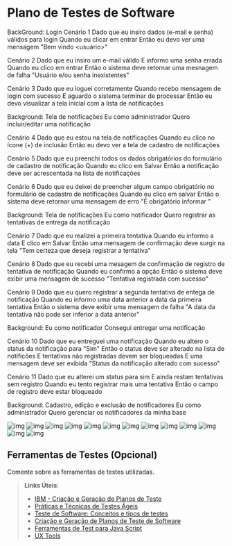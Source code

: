 # Plano de Testes de Software
BackGround: Login
Cenário 1
Dado que eu insiro dados (e-mail e senha) válidos para login
Quando eu clicar em entrar
Então eu devo ver uma mensagem "Bem vindo <usuário>"

Cenário 2
Dado que eu insiro um e-mail válido
E informo uma senha errada
Quando eu clico em entrar
Então o sistema deve retornar uma mesnagem de falha "Usuário e/ou senha inexistentes"

Cenário 3
Dado que eu loguei corretamente
Quando recebo mensagem de login com sucesso
E aguardo o sistema terminar de processar
Então eu devo visualizar a tela inicial com a lista de notificações

Background: Tela de notificações
Eu como administrador
Quero incluir/editar uma notificação

Cenário 4
Dado que eu estou na tela de notificações
Quando eu clico no ícone (+) de inclusão
Então eu devo ver a tela de cadastro de notificações

Cenário 5
Dado que eu preenchi todos os dados obrigatórios do formulário de cadastro de notificação 
Quando eu clico em Salvar
Então a notificação deve ser acrescentada na lista de notificações

Cenário 6
Dado que eu deixei de preencher algum campo obrigatório no formulário de cadastro de notificações
Quando eu clico em salvar
Então o sistema deve retornar uma mensagem de erro "É obrigatório informar <campo x>"
 
 Background: Tela de notificações
 Eu como notificador
 Quero registrar as tentativas de entrega da notificação
 
 Cenário 7
 Dado que eu realizei a primeira tentativa
 Quando eu informo a data
 E clico em Salvar
 Então uma mensagem de confirmação deve surgir na tela "Tem certeza que deseja registrar a tentativa"
 
 Cenário 8
 Dado que eu recebi uma mesagem de confirmação de registro de tentativa de notificação
 Quando eu confirmo a opção
 Então o sistema deve exibir uma mensagem de sucesso "Tentativa registrada com sucesso"
 
 Cenário 9
 Dado que eu quero registrar a segunda tentativa de entega de notificação
 Quando eu informo uma data anterior a data da primeira tentativa
 Então o sistema deve exibir uma mensagem de falha "A data da tentativa não pode ser inferior a data anterior"
 
 Background: Eu como notificador
 Consegui entregar uma notificação
 
 Cenário 10
 Dado que eu entreguei uma notificação
 Quando eu altero o status da notificação para "Sim"
 Então o status deve ser alterado na lista de notificões
 E tentativas não registradas devem ser bloqueadas
 E uma mensagem deve ser exibida "Status da notificação alterado com sucesso"
 
 Cenário 11
 Dado que eu alterei um status para sim 
 E ainda restam tentativas sem registro
 Quando eu tento registrar mais uma tentativa
 Então o campo de registro deve estar bloqueado
 
 Background: Cadastro, edição e exclusão de notificadores
 Eu como administrador
 Quero gerenciar os notificadores da minha base
 
 
 ![img](img/cen1.PMG)
 ![img](img/cen2.PNG)
 ![img](img/cen3.PNG)
 ![img](img/cen4.PNG)
 ![img](img/cen5.PNG)
 ![img](img/cen6.PNG)
 ![img](img/cen7.PNG)
 ![img](img/cen8.PNG)
 ![img](img/cen9.PNG)
 ![img](img/cen10.PNG)
 ![img](img/cen11.PNG)
 ![img](img/cen12.PNG)
 ![img](img/cen13.PNG)
 
 
## Ferramentas de Testes (Opcional)

Comente sobre as ferramentas de testes utilizadas.
 
> **Links Úteis**:
> - [IBM - Criação e Geração de Planos de Teste](https://www.ibm.com/developerworks/br/local/rational/criacao_geracao_planos_testes_software/index.html)
> - [Práticas e Técnicas de Testes Ágeis](http://assiste.serpro.gov.br/serproagil/Apresenta/slides.pdf)
> -  [Teste de Software: Conceitos e tipos de testes](https://blog.onedaytesting.com.br/teste-de-software/)
> - [Criação e Geração de Planos de Teste de Software](https://www.ibm.com/developerworks/br/local/rational/criacao_geracao_planos_testes_software/index.html)
> - [Ferramentas de Test para Java Script](https://geekflare.com/javascript-unit-testing/)
> - [UX Tools](https://uxdesign.cc/ux-user-research-and-user-testing-tools-2d339d379dc7)
